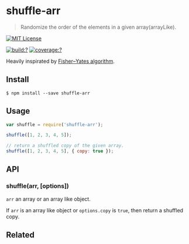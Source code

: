 # shuffle-arr

> Randomize the order of the elements in a given array(arrayLike).

[![MIT License](https://img.shields.io/badge/license-MIT_License-green.svg?style=flat-square)](https://github.com/bubkoo/shuffle-arr/blob/master/LICENSE)

[![build:?](https://img.shields.io/travis/bubkoo/shuffle-arr/master.svg?style=flat-square)](https://travis-ci.org/bubkoo/shuffle-arr)
[![coverage:?](https://img.shields.io/coveralls/bubkoo/shuffle-arr/master.svg?style=flat-square)](https://coveralls.io/github/bubkoo/shuffle-arr)


Heavily inspirated by [Fisher–Yates algorithm](https://en.wikipedia.org/wiki/Fisher%E2%80%93Yates_shuffle).


## Install

```
$ npm install --save shuffle-arr 
```


## Usage

```js
var shuffle = require('shuffle-arr');

shuffle([1, 2, 3, 4, 5]);

// return a shuffled copy of the given array.
shuffle([1, 2, 3, 4, 5], { copy: true });
```


## API

### shuffle(arr, [options])

`arr` an array or an array like object. 

If `arr` is an array like object or `options.copy` is `true`, then return a shuffled copy.


## Related

